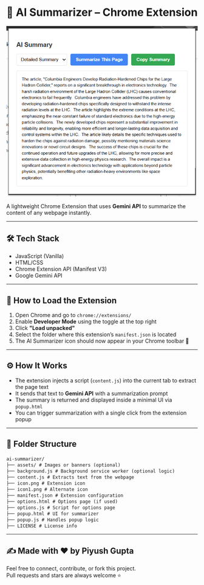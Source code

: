 # 🧠 AI Summarizer – Chrome Extension
![AI Summarizer Banner](assets/banner.png)

A lightweight Chrome Extension that uses **Gemini API** to summarize the content of any webpage instantly.

---

## 🛠️ Tech Stack

- JavaScript (Vanilla)
- HTML/CSS
- Chrome Extension API (Manifest V3)
- Google Gemini API

---

## 🧩 How to Load the Extension

1. Open Chrome and go to `chrome://extensions/`
2. Enable **Developer Mode** using the toggle at the top right
3. Click **"Load unpacked"**
4. Select the folder where this extension’s `manifest.json` is located
5. The AI Summarizer icon should now appear in your Chrome toolbar 🎯

---

## ⚙️ How It Works

- The extension injects a script (`content.js`) into the current tab to extract the page text
- It sends that text to **Gemini API** with a summarization prompt
- The summary is returned and displayed inside a minimal UI via `popup.html`
- You can trigger summarization with a single click from the extension popup

---

## 📂 Folder Structure
```
ai-summarizer/
├── assets/ # Images or banners (optional)
├── background.js # Background service worker (optional logic)
├── content.js # Extracts text from the webpage
├── icon.png # Extension icon
├── icon1.png # Alternate icon
├── manifest.json # Extension configuration
├── options.html # Options page (if used)
├── options.js # Script for options page
├── popup.html # UI for summarizer
├── popup.js # Handles popup logic
├── LICENSE # License info

```

---

## ✍️ Made with ❤️ by Piyush Gupta

Feel free to connect, contribute, or fork this project.  
Pull requests and stars are always welcome ⭐

